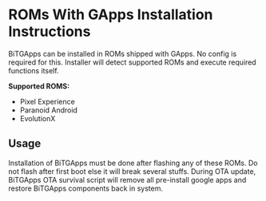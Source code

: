 # ROMs With GApps Installation Instructions

BiTGApps can be installed in ROMs shipped with GApps. No config is required for this. Installer will detect supported ROMs and execute required functions itself.

**Supported ROMS:**

* Pixel Experience
* Paranoid Android
* EvolutionX

## Usage

Installation of BiTGApps must be done after flashing any of these ROMs. Do not flash after first boot else it will break several stuffs.
During OTA update, BiTGApps OTA survival script will remove all pre-install google apps and restore BiTGApps components back in system.
